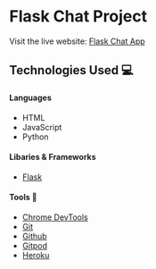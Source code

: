 # Flask Chat Project
Visit the live website: [Flask Chat App](https://chatapp-flask-project.herokuapp.com/)

## Technologies Used :computer: 

#### Languages
* HTML
* JavaScript 
* Python

#### Libaries & Frameworks
* [Flask](https://flask.palletsprojects.com/en/1.1.x/ ) 

#### Tools :wrench:
* [Chrome DevTools](https://developers.google.com/web/tools/chrome-devtools) 
* [Git](https://git-scm.com/) 
* [Github](https://github.com/) 
* [Gitpod](https://www.gitpod.io/) 
* [Heroku](https://dashboard.heroku.com/apps)

